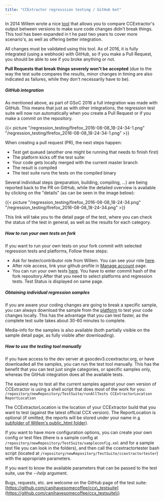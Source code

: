 ```yaml
---
title: "CCExtractor regresssion testing / GitHub bot"
---
```


In 2014 Willem wrote a nice
[tool](https://github.com/canihavesomecoffee/ccx_testsuite)
that allows you to compare CCExtractor's output between versions to
make sure code changes didn't break things. This tool has been expanded
in t he past two years to cover more scenario's, as well as offering
better integration.

All changes must be validated using this tool. As of 2016, it is fully
integrated (using a webhook) with GitHub, so if you make a Pull Request,
you should be able to see if you broke anything or not.

 **Pull Requests that break things severely won't be accepted**
        (due to the way the test suite compares the results, minor
        changes in timing are also indicated as failures, while they
        don't necessarily have to be).

##### GitHub integration

As mentioned above, as part of GSoC 2016 a full integration was made
with GitHub. This means that just as with other integrations, the
regression test suite will now run automatically when you create a Pull
Request or if you make a commit on the repository.

{{< picture "/regression_testing/firefox_2016-08-08_18-24-34-1.png" "/regression_testing/firefox_2016-08-08_18-24-34-1.png"  >}}

When creating a pull request (PR), the next steps happen:

- Test get queued (another one might be running that needs to finish first)
- The platform kicks off the test suite:
- Your code gets locally merged with the current master branch
- The result is compiled
- The test suite runs the tests on the compiled binary

Several individual steps (preparation, building, compiling, \...) are
being reported back to the PR on GitHub, while the detailed overview is
available by clicking on the "details" (as can be seen in the image
below):

{{< picture "/regression_testing/firefox_2016-08-08_18-24-34.png" "/regression_testing/firefox_2016-08-08_18-24-34.png"  >}}


This link will take you to the detail page of the test, where you can
check the status of the test in general, as well as the results for each
category.

##### How to run your own tests on fork

If you want to run your own tests on your fork commit with selected
regression tests and platforms, Follow these steps:

 - Ask for tester/contributor role from Willem. You can see your role [here](https://sampleplatform.ccextractor.org/account/manage).
 - After role access, link your github profile in [Manage account](https://sampleplatform.ccextractor.org/account/manage) page.
 - You can run your own tests [here](https://sampleplatform.ccextractor.org/custom/). You have to enter commit hash of the fork repository.After that you need to select platforms and regression tests. Test Status is displayed on same page.

##### Obtaining individual regression samples

If you are aware your coding changes are going to break a specific
sample, you can always download the sample from the
[platform](https://sampleplatform.ccextractor.org/) to test
your code changes locally. This has the advantage that you can test
faster, as the complete test suite takes about 30-60 minutes to
complete.

Media-info for the samples is also available (both partially visible on
the sample detail page, as fully visible after downloading).

##### How to use the testing tool manually

If you have access to the dev server at gsocdev3.ccextractor.org, or
have downloaded all the samples, you can run the test tool manually.
This has the benefit that you can test just single categories, or
specific samples only, whereas the GitHub integration does all the
available tests.

The easiest way to test all the current samples against your own version
of CCExtractor is using a shell script that does most of the work for
you: `/repository/newRepository/TestSuite/runAllTests CCExtractorLocation ReportLocation`

The CCExtractorLocation is the location of your CCExtractor build that
you want to test (against the latest official CCX version). The
ReportLocation is optional (if omitted, the reports will be stored under
your name in [a subfolder of Willem's public\_html
folder](http://gsocdev3.ccextractor.org/~willem/users/)).

If you want to have more configuration options, you can create your own
config or test files (there is a sample config at
`/repository/newRepository/TestSuite/sampleconfig.xml` and for a sample
test file you can look in the folders), and then call the
ccextractortester bash script (located at
`/repository/newRepository/TestSuite/ccextractortester`) with the
appropriate parameters.

If you want to know the available parameters that can be passed to the
test suite, use the *--help* argument.

Bugs, requests, etc. are welcome on the GitHub page of the test suite:
[https://github.com/canihavesomecoffee/ccx\_testsuite](https://github.com/canihavesomecoffee/ccx_testsuite\\)

